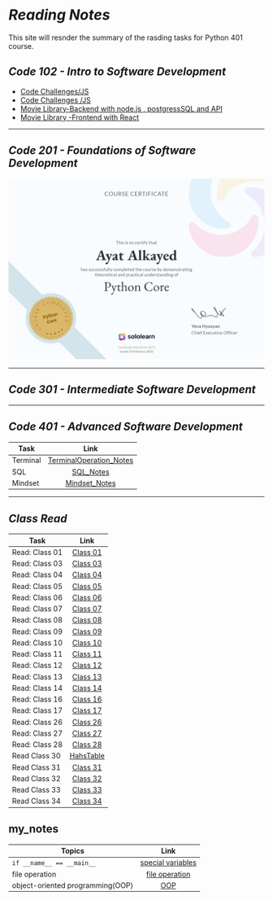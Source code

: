 # ***Reading Notes***
This site will resnder the summary of the rasding tasks for Python 401 course.
## *Code 102 - Intro to Software Development*
- [Code Challenges/JS](https://github.com/ayat93a/solving-problem)
- [Code Challenges /JS](https://github.com/ayat93a/Prep-Challenges)
- [Movie Library-Backend with node.js , postgressSQL and API](https://github.com/ayat93a/Movies-Library)
- [Movie Library -Frontend with React](https://github.com/ayat93a/Netflix-Clone)
___
## *Code 201 - Foundations of Software Development*
![](cert-24532556-1073.png)
___
## *Code 301 - Intermediate Software Development*
___
## *Code 401 - Advanced Software Development*
| Task  | Link |
|----------|:-------------:|
| Terminal  |[TerminalOperation_Notes](./Terminal_operation.md)|
| SQL      | [SQL_Notes](./SQL.md)|
| Mindset     | [Mindset_Notes](./Mindset.md)|



___
## *Class Read*
| Task  | Link |
|----------|:-------------:|
|Read: Class 01|[Class 01](./Read:Class01.md)|
|Read: Class 03|[Class 03](./ReadClass03.md)|
|Read: Class 04|[Class 04](./Read%3AClass04.md)|
|Read: Class 05|[Class 05](./Linked_list_big_O.md)
|Read: Class 06|[Class 06](./class06.md)
|Read: Class 07|[Class 07](./ReadClass07.md)|
|Read: Class 08|[Class 08](./Class%2008.md)
|Read: Class 09|[Class 09](./READ09.md)
|Read: Class 10|[Class 10](./Read%3AClass_10.md)
|Read: Class 11|[Class 11](./Class_11.md)
|Read: Class 12|[Class 12](./class12.md)
|Read: Class 13|[Class 13](./CLASS13.md)
|Read: Class 14|[Class 14](./Class%2014.md)
|Read: Class 16|[Class 16](./Class16.md)
|Read: Class 17|[Class 17](./class17.md)
|Read: Class 26|[Class 26](./Read26.md)
|Read: Class 27|[Class 27](./Read27.md)
|Read: Class 28|[Class 28](./Read28.md)
|Read  Class 30|[HahsTable](./hashtable.md)
|Read  Class 31|[Class 31](./Class31.md)
|Read  Class 32|[Class 32](./class32.md)
|Read  Class 33|[Class 33](./read33.md)
|Read  Class 34|[Class 34](./Class34.md)
## my_notes
| Topics  | Link |
|----------|:-------------:|
|`if __name__ == __main__` | [special variables](./special%20_variables.md)|
|file operation|[file operation](./file_oprtation.md)|
|object-oriented programming(OOP)|[OOP](./OOP)|